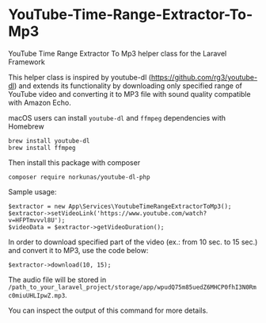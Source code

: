 # YouTube-Time-Range-Extractor-To-Mp3
YouTube Time Range Extractor To Mp3 helper class for the Laravel Framework

This helper class is inspired by youtube-dl (https://github.com/rg3/youtube-dl) and extends its functionality by downloading only specified range of YouTube video and converting it to MP3 file with sound quality compatible with Amazon Echo.

macOS users can install `youtube-dl` and `ffmpeg` dependencies with Homebrew

```
brew install youtube-dl
brew install ffmpeg
```

Then install this package with composer

```
composer require norkunas/youtube-dl-php
```

Sample usage:

```
$extractor = new App\Services\YoutubeTimeRangeExtractorToMp3();
$extractor->setVideoLink('https://www.youtube.com/watch?v=HFPTmvvvl8U');
$videoData = $extractor->getVideoDuration();
```

In order to download specified part of the video (ex.: from 10 sec. to 15 sec.) and convert it to MP3, use the code below:

```
$extractor->download(10, 15);
```

The audio file will be stored in `/path_to_your_laravel_project/storage/app/wpudQ75m85uedZ6MHCP0fhI3N0Rmc0miuUHLIpwZ.mp3`.

You can inspect the output of this command for more details.
